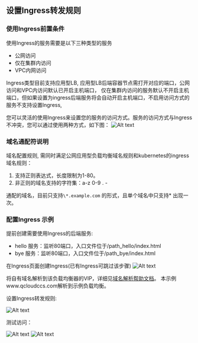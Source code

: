## 设置Ingress转发规则

### 使用Ingress前置条件
使用Ingress的服务需要是以下三种类型的服务

- 公网访问
- 仅在集群内访问
- VPC内网访问

Ingress类型目前支持应用型LB, 应用型LB后端容器节点需打开对应的端口，公网访问和VPC内访问默认已开启主机端口， 仅在集群内访问的服务默认不开启主机端口，但如果设置为ingress后端服务将会自动开启主机端口，不启用访问方式的服务不支持设置Ingress,

您可以灵活的使用Ingress来设置您的服务的访问方式。服务的访问方式与Ingress不冲突，您可以通过使用两种方式，如下图：
![Alt text][roledemo]

### 域名通配符说明
域名配置规则, 需同时满足公网应用型负载均衡域名规则和kubernetes的ingress域名规则：
1. 支持正则表达式，长度限制为1-80。
2. 非正则的域名支持的字符集：a-z 0-9 . -

通配的域名，目前只支持`\*.example.com` 的形式，且单个域名中只支持* 出现一次。

### 配置Ingress 示例

提前创建需要使用Ingress的后端服务:

- hello 服务：监听80端口，入口文件位于/path_hello/index.html
- bye 服务：监听80端口，入口文件位于/path_bye/index.html

在Ingress页面创建Ingress(已有Ingress可跳过该步骤)
![Alt text][create]

将自有域名解析到该负载均衡器的VIP，详细见[域名解析帮助文档](https://cloud.tencent.com/document/product/302/3446)。
本示例www.qcloudccs.com解析到示例负载均衡。

设置Ingress转发规则:

![Alt text][set]

测试访问：

![Alt text](https://mc.qcloudimg.com/static/img/4160d18aad9fd9d0da7b69cabce9f2f9/%7BEF8EA5D8-4859-4008-9E3C-B98E7E25AAAF%7D.png)
![Alt text](https://mc.qcloudimg.com/static/img/47d9eca8fef9f7c492c4033d8080a0ae/%7B1700D9DE-417D-4F3E-8E9E-0883FA9A5C5C%7D.png)




[roledemo]:https://mc.qcloudimg.com/static/img/fa7048f3ab7dc6aad9aa554b39b158a6/%7B7487A7E3-8BDD-44CB-81F9-38631784E0F0%7D.png
[create]:https://mc.qcloudimg.com/static/img/6dc5400d69b00794787bcfda3dd231bf/%7BE8312885-54E0-4D25-AFCA-59B6E2CA74C2%7D.png
[set]:https://mc.qcloudimg.com/static/img/b5cec3c1703b0a69bad15b7477d10017/%7B4833E8A7-E8E7-4FA9-81D3-50A2291F4E42%7D.png
